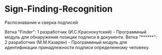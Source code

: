 # Sign-Finding-Recognition
Распознавание и сверка подписей

Ветка "Finder": 1 разработчик (И.С.Краснокутский) - Программный модуль для обнаружения позиции подписи в документе.
Ветка "******": 2 разработчик (М.М.Казарян) - Программный модуль для идентификации принадлежности подписи определенному человеку. 
